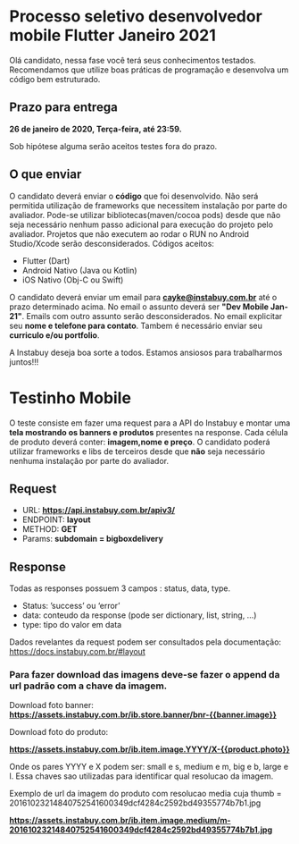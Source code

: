 # Processo seletivo desenvolvedor mobile Flutter Janeiro 2021 #

Olá candidato, nessa fase você terá seus conhecimentos testados. 
Recomendamos que utilize boas práticas de programação e desenvolva um código bem estruturado. 

## Prazo para entrega ##
**26 de janeiro de 2020, Terça-feira, até 23:59.** 

Sob hipótese alguma serão aceitos testes fora do prazo.


## O que enviar ##

O candidato deverá enviar o **código** que foi desenvolvido. Não será permitida utilização de frameworks que necessitem instalação por parte do avaliador. 
Pode-se utilizar bibliotecas(maven/cocoa pods) desde que não seja necessário nenhum passo adicional para execução do projeto pelo avaliador.
Projetos que não executem ao rodar o RUN no Android Studio/Xcode serão desconsiderados.
Códigos aceitos:
- Flutter (Dart)
- Android Nativo (Java ou Kotlin)
- iOS Nativo (Obj-C ou Swift)


O candidato deverá enviar um email para **cayke@instabuy.com.br** até o prazo determinado acima. No email o assunto deverá ser **"Dev Mobile Jan-21"**. 
Emails com outro assunto serão desconsiderados.
No email explicitar seu **nome e telefone para contato**.
Tambem é necessário enviar seu **curriculo e/ou portfolio**.

A Instabuy deseja boa sorte a todos. Estamos ansiosos para trabalharmos juntos!!!


# Testinho Mobile #

O teste consiste em fazer uma request para a API do Instabuy e montar uma **tela mostrando os banners e produtos** presentes na response.
Cada célula de produto deverá conter: **imagem,nome e preço**.
O candidato poderá utilizar frameworks e libs de terceiros desde que **não** seja necessário nenhuma instalação por parte do avaliador.


## Request ##

- URL:  **https://api.instabuy.com.br/apiv3/**
- ENDPOINT: **layout**
- METHOD: **GET**
- Params: **subdomain = bigboxdelivery**

## Response ##

Todas as responses possuem 3 campos : status, data, type.

- Status: ’success’ ou ‘error’
- data: conteudo da response (pode ser dictionary, list, string, …)
- type: tipo do valor em data

Dados revelantes da request podem ser consultados pela documentação:
https://docs.instabuy.com.br/#layout
	
### Para fazer download das imagens deve-se fazer o append da url padrão com a chave da imagem. ###
Download foto banner:
**https://assets.instabuy.com.br/ib.store.banner/bnr-{{banner.image}}**

Download foto do produto:

**https://assets.instabuy.com.br/ib.item.image.YYYY/X-{{product.photo}}**

Onde os pares YYYY e X podem ser: small e s, medium e m, big e b, large e l. Essa chaves sao utilizadas para identificar qual resolucao da imagem.

Exemplo de url da imagem do produto com resolucao media cuja thumb = 20161023214840752541600349dcf4284c2592bd49355774b7b1.jpg

**https://assets.instabuy.com.br/ib.item.image.medium/m-20161023214840752541600349dcf4284c2592bd49355774b7b1.jpg**




